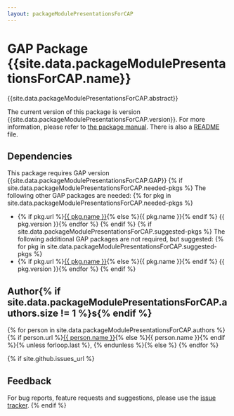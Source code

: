 ```yaml
---
layout: packageModulePresentationsForCAP
---
```


# GAP Package {{site.data.packageModulePresentationsForCAP.name}}

{{site.data.packageModulePresentationsForCAP.abstract}}

The current version of this package is version {{site.data.packageModulePresentationsForCAP.version}}.
For more information, please refer to [the package manual]({{site.data.packageModulePresentationsForCAP.doc-html}}).
There is also a [README](README) file.

## Dependencies

This package requires GAP version {{site.data.packageModulePresentationsForCAP.GAP}}
{% if site.data.packageModulePresentationsForCAP.needed-pkgs %}
The following other GAP packages are needed:
{% for pkg in site.data.packageModulePresentationsForCAP.needed-pkgs %}
- {% if pkg.url %}<a href="{{ pkg.url }}">{{ pkg.name }}</a>{% else %}{{ pkg.name }}{% endif %} {{ pkg.version }}{% endfor %}
{% endif %}
{% if site.data.packageModulePresentationsForCAP.suggested-pkgs %}
The following additional GAP packages are not required, but suggested:
{% for pkg in site.data.packageModulePresentationsForCAP.suggested-pkgs %}
- {% if pkg.url %}<a href="{{ pkg.url }}">{{ pkg.name }}</a>{% else %}{{ pkg.name }}{% endif %} {{ pkg.version }}{% endfor %}
{% endif %}


## Author{% if site.data.packageModulePresentationsForCAP.authors.size != 1 %}s{% endif %}
{% for person in site.data.packageModulePresentationsForCAP.authors %}
{% if person.url %}<a href="{{ person.url }}">{{ person.name }}</a>{% else %}{{ person.name }}{% endif %}{% unless forloop.last %}, {% endunless %}{% else %}
{% endfor %}

{% if site.github.issues_url %}
## Feedback

For bug reports, feature requests and suggestions, please use the
[issue tracker]({{site.github.issues_url}}).
{% endif %}
